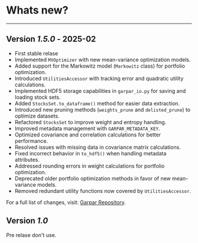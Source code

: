 # Whats new?

<!-- BODY -->

---

## Version *1.5.0* - 2025-02

- First stable relase
- Implemented `MVOptimizer` with new mean-variance optimization models.
- Added support for the Markowitz model (`Markowitz` class) for portfolio optimization.
- Introduced `UtilitiesAccessor` with tracking error and quadratic utility calculations.
- Implemented HDF5 storage capabilities in `garpar_io.py` for saving and loading stock sets.
- Added `StocksSet.to_dataframe()` method for easier data extraction.
- Introduced new pruning methods (`weights_prune` and `delisted_prune`) to optimize datasets.
- Refactored `StocksSet` to improve weight and entropy handling.
- Improved metadata management with `GARPAR_METADATA_KEY`.
- Optimized covariance and correlation calculations for better performance.
- Resolved issues with missing data in covariance matrix calculations.
- Fixed incorrect behavior in `to_hdf5()` when handling metadata attributes.
- Addressed rounding errors in weight calculations for portfolio optimization.
- Deprecated older portfolio optimization methods in favor of new mean-variance models.
- Removed redundant utility functions now covered by `UtilitiesAccessor`.

For a full list of changes, visit: [Garpar Repository](https://github.com/quatrope/garpar).



## Version *1.0*

Pre relase don't use.
